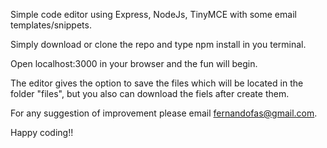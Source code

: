Simple code editor using Express, NodeJs, TinyMCE with some email templates/snippets.

Simply download or clone the repo and type npm install in you terminal.

Open localhost:3000 in your browser and the fun will begin.

The editor gives the option to save the files which will be located in the folder "files", but you also can download the fiels after create them.

For any suggestion of improvement please email fernandofas@gmail.com.

Happy coding!!

